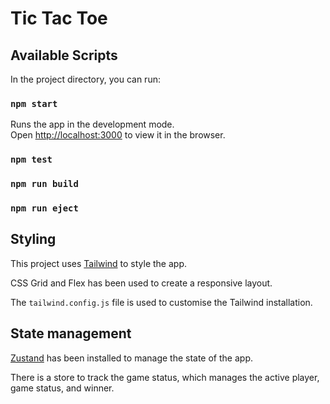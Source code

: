 # Tic Tac Toe

## Available Scripts

In the project directory, you can run:

### `npm start`

Runs the app in the development mode.\
Open [http://localhost:3000](http://localhost:3000) to view it in the browser.


### `npm test`

### `npm run build`

### `npm run eject`

## Styling

This project uses [Tailwind](https://tailwindcss.com/) to style the app. 

CSS Grid and Flex has been used to create a responsive layout.

The `tailwind.config.js` file is used to customise the Tailwind installation.

## State management

[Zustand](https://docs.pmnd.rs/zustand/getting-started/introduction) has been installed to manage the state of the app. 

There is a store to track the game status, which manages the active player, game status, and winner.


